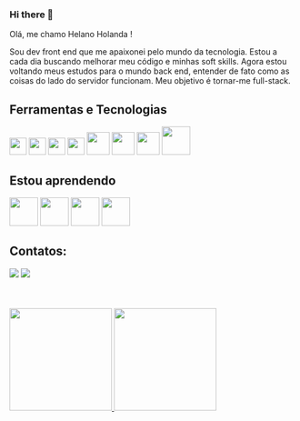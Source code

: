 ### Hi there 👋

Olá, me chamo Helano Holanda ! 

Sou dev front end que me apaixonei pelo mundo da tecnologia. 
Estou a cada dia buscando melhorar meu código e minhas soft skills.
Agora estou voltando meus estudos para o mundo back end, entender de fato como as coisas do lado do servidor funcionam.
Meu objetivo é tornar-me full-stack.


## Ferramentas e Tecnologias
<img loading="lazy" src="https://cdn.jsdelivr.net/gh/devicons/devicon/icons/git/git-original.svg" width="30" height="30"/>  <img src="https://cdn.jsdelivr.net/gh/devicons/devicon@latest/icons/react/react-original-wordmark.svg" width="30" height="30" />   <img src="https://cdn.jsdelivr.net/gh/devicons/devicon@latest/icons/tailwindcss/tailwindcss-original.svg"  width="30" height="30" />  <img src="https://cdn.jsdelivr.net/gh/devicons/devicon@latest/icons/typescript/typescript-original.svg" width="30" height="30"/>  <img src="https://cdn.jsdelivr.net/gh/devicons/devicon@latest/icons/docker/docker-plain-wordmark.svg" width="40" height="40" />  <img src="https://cdn.jsdelivr.net/gh/devicons/devicon@latest/icons/nodejs/nodejs-plain-wordmark.svg" width="40" height="40" /> <img src="https://cdn.jsdelivr.net/gh/devicons/devicon@latest/icons/postgresql/postgresql-plain-wordmark.svg" width="40" height="40"/>   <img src="https://cdn.jsdelivr.net/gh/devicons/devicon@latest/icons/prisma/prisma-original-wordmark.svg" width="50" height="50" /> 
          
                 
  
## Estou aprendendo
<img src="https://cdn.jsdelivr.net/gh/devicons/devicon@latest/icons/amazonwebservices/amazonwebservices-original-wordmark.svg" width="50" height="50" />  <img src="https://cdn.jsdelivr.net/gh/devicons/devicon@latest/icons/kubernetes/kubernetes-original-wordmark.svg" width="50" height="50" />  <img src="https://cdn.jsdelivr.net/gh/devicons/devicon@latest/icons/mongodb/mongodb-original-wordmark.svg" width="50" height="50" />  <img src="https://cdn.jsdelivr.net/gh/devicons/devicon@latest/icons/nestjs/nestjs-original-wordmark.svg" width="50" height="50" /> 
          
          
          
          

          

## Contatos: 
<div>
  <a href="https://www.linkedin.com/feed/" target="_blank"><img loading="lazy" src="https://img.shields.io/badge/-LinkedIn-%230077B5?style=for-the-badge&logo=linkedin&logoColor=white" target="_blank"></a> 
  <a href = "holandahelano02@gmail.com"><img loading="lazy" src="https://img.shields.io/badge/Gmail-D14836?style=for-the-badge&logo=gmail&logoColor=white" target="_blank"></a>
</div>
<br>
<br>
<br>
<div>
<a href="https://github.com/HelanoHolanda">
<img loading="lazy" height="180em" src="https://github-readme-stats.vercel.app/api/top-langs/?username=HelanoHolanda&layout=compact&langs_count=7&theme=dracula"/>
<img loading="lazy" height="180em" src="https://github-readme-stats.vercel.app/api?username=HelanoHolanda&show_icons=true&theme=dracula&include_all_commits=true&count_private=true"/>
</div>
